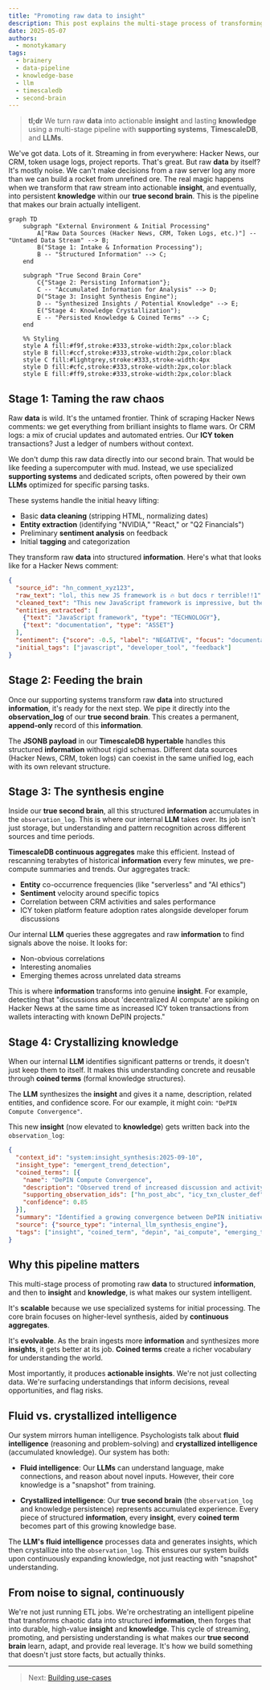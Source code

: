 ```yaml
---
title: "Promoting raw data to insight"
description: This post explains the multi-stage process of transforming raw data into structured information, and then synthesizing that information into persistent insight and knowledge within a true second brain, leveraging tools like TimescaleDB and LLMs.
date: 2025-05-07
authors:
  - monotykamary
tags:
  - brainery
  - data-pipeline
  - knowledge-base
  - llm
  - timescaledb
  - second-brain
---
```


> **tl;dr** We turn raw **data** into actionable **insight** and lasting **knowledge** using a multi-stage pipeline with **supporting systems**, **TimescaleDB**, and **LLMs**.

We've got data. Lots of it. Streaming in from everywhere: Hacker News, our CRM, token usage logs, project reports. That's great. But raw **data** by itself? It's mostly noise. We can't make decisions from a raw server log any more than we can build a rocket from unrefined ore. The real magic happens when we transform that raw stream into actionable **insight**, and eventually, into persistent **knowledge** within our **true second brain**. This is the pipeline that makes our brain actually intelligent.

```mermaid
graph TD
    subgraph "External Environment & Initial Processing"
        A["Raw Data Sources (Hacker News, CRM, Token Logs, etc.)"] -- "Untamed Data Stream" --> B;
        B("Stage 1: Intake & Information Processing");
        B -- "Structured Information" --> C;
    end

    subgraph "True Second Brain Core"
        C{"Stage 2: Persisting Information"};
        C -- "Accumulated Information for Analysis" --> D;
        D("Stage 3: Insight Synthesis Engine");
        D -- "Synthesized Insights / Potential Knowledge" --> E;
        E("Stage 4: Knowledge Crystallization");
        E -- "Persisted Knowledge & Coined Terms" --> C;
    end

    %% Styling
    style A fill:#f9f,stroke:#333,stroke-width:2px,color:black
    style B fill:#ccf,stroke:#333,stroke-width:2px,color:black
    style C fill:#lightgrey,stroke:#333,stroke-width:4px
    style D fill:#cfc,stroke:#333,stroke-width:2px,color:black
    style E fill:#ff9,stroke:#333,stroke-width:2px,color:black
```

## Stage 1: Taming the raw chaos

Raw **data** is wild. It's the untamed frontier. Think of scraping Hacker News comments: we get everything from brilliant insights to flame wars. Or CRM logs: a mix of crucial updates and automated entries. Our **ICY token** transactions? Just a ledger of numbers without context.

We don't dump this raw data directly into our second brain. That would be like feeding a supercomputer with mud. Instead, we use specialized **supporting systems** and dedicated scripts, often powered by their own **LLMs** optimized for specific parsing tasks.

These systems handle the initial heavy lifting:

* Basic **data cleaning** (stripping HTML, normalizing dates)
* **Entity extraction** (identifying "NVIDIA," "React," or "Q2 Financials")
* Preliminary **sentiment analysis** on feedback
* Initial **tagging** and categorization

They transform raw **data** into structured **information**. Here's what that looks like for a Hacker News comment:

```json
{
  "source_id": "hn_comment_xyz123",
  "raw_text": "lol, this new JS framework is 🔥 but docs r terrible!!1",
  "cleaned_text": "This new JavaScript framework is impressive, but the documentation is terrible.",
  "entities_extracted": [
    {"text": "JavaScript framework", "type": "TECHNOLOGY"},
    {"text": "documentation", "type": "ASSET"}
  ],
  "sentiment": {"score": -0.5, "label": "NEGATIVE", "focus": "documentation"},
  "initial_tags": ["javascript", "developer_tool", "feedback"]
}
```

## Stage 2: Feeding the brain

Once our supporting systems transform raw **data** into structured **information**, it's ready for the next step. We pipe it directly into the **observation_log** of our **true second brain**. This creates a permanent, **append-only** record of this **information**.

The **JSONB payload** in our **TimescaleDB hypertable** handles this structured **information** without rigid schemas. Different data sources (Hacker News, CRM, token logs) can coexist in the same unified log, each with its own relevant structure.

## Stage 3: The synthesis engine

Inside our **true second brain**, all this structured **information** accumulates in the `observation_log`. This is where our internal **LLM** takes over. Its job isn't just storage, but understanding and pattern recognition across different sources and time periods.

**TimescaleDB continuous aggregates** make this efficient. Instead of rescanning terabytes of historical **information** every few minutes, we pre-compute summaries and trends. Our aggregates track:

* **Entity** co-occurrence frequencies (like "serverless" and "AI ethics")
* **Sentiment** velocity around specific topics
* Correlation between CRM activities and sales performance
* ICY token platform feature adoption rates alongside developer forum discussions

Our internal **LLM** queries these aggregates and raw **information** to find signals above the noise. It looks for:

* Non-obvious correlations
* Interesting anomalies
* Emerging themes across unrelated data streams

This is where **information** transforms into genuine **insight**. For example, detecting that "discussions about 'decentralized AI compute' are spiking on Hacker News at the same time as increased ICY token transactions from wallets interacting with known DePIN projects."

## Stage 4: Crystallizing knowledge

When our internal **LLM** identifies significant patterns or trends, it doesn't just keep them to itself. It makes this understanding concrete and reusable through **coined terms** (formal knowledge structures).

The **LLM** synthesizes the **insight** and gives it a name, description, related entities, and confidence score. For our example, it might coin: `"DePIN Compute Convergence"`.

This new **insight** (now elevated to **knowledge**) gets written back into the `observation_log`:

```json
{
  "context_id": "system:insight_synthesis:2025-09-10",
  "insight_type": "emergent_trend_detection",
  "coined_terms": [{
    "name": "DePIN Compute Convergence",
    "description": "Observed trend of increased discussion and activity at the intersection of Decentralized Physical Infrastructure Networks (DePIN) and demand for distributed AI compute resources, reflected in token movements and forum discussions.",
    "supporting_observation_ids": ["hn_post_abc", "icy_txn_cluster_def", "crm_inquiry_ghi"],
    "confidence": 0.85
  }],
  "summary": "Identified a growing convergence between DePIN initiatives and the need for decentralized AI compute resources.",
  "source": {"source_type": "internal_llm_synthesis_engine"},
  "tags": ["insight", "coined_term", "depin", "ai_compute", "emerging_trend"]
}
```

## Why this pipeline matters

This multi-stage process of promoting raw **data** to structured **information**, and then to **insight** and **knowledge**, is what makes our system intelligent.

It's **scalable** because we use specialized systems for initial processing. The core brain focuses on higher-level synthesis, aided by **continuous aggregates**.

It's **evolvable**. As the brain ingests more **information** and synthesizes more **insights**, it gets better at its job. **Coined terms** create a richer vocabulary for understanding the world.

Most importantly, it produces **actionable insights**. We're not just collecting data. We're surfacing understandings that inform decisions, reveal opportunities, and flag risks.

## Fluid vs. crystallized intelligence

Our system mirrors human intelligence. Psychologists talk about **fluid intelligence** (reasoning and problem-solving) and **crystallized intelligence** (accumulated knowledge). Our system has both:

* **Fluid intelligence**: Our **LLMs** can understand language, make connections, and reason about novel inputs. However, their core knowledge is a "snapshot" from training.

* **Crystallized intelligence**: Our **true second brain** (the `observation_log` and knowledge persistence) represents accumulated experience. Every piece of structured **information**, every **insight**, every **coined term** becomes part of this growing knowledge base.

The **LLM's** **fluid intelligence** processes data and generates insights, which then crystallize into the `observation_log`. This ensures our system builds upon continuously expanding knowledge, not just reacting with "snapshot" understanding.

## From noise to signal, continuously

We're not just running ETL jobs. We're orchestrating an intelligent pipeline that transforms chaotic data into structured **information**, then forges that into durable, high-value **insight** and **knowledge**. This cycle of streaming, promoting, and persisting understanding is what makes our **true second brain** learn, adapt, and provide real leverage. It's how we build something that doesn't just store facts, but actually thinks.

---

> Next: [Building use-cases](use-cases.md)

